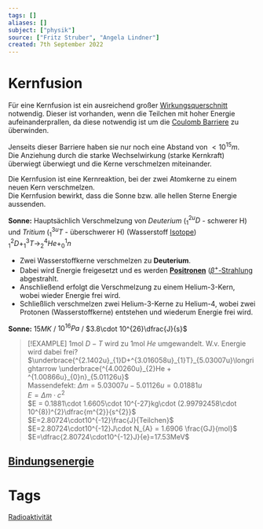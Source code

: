 ```yaml
---
tags: []
aliases: []
subject: ["physik"]
source: ["Fritz Struber", "Angela Lindner"]
created: 7th September 2022
---
```


# Kernfusion

Für eine Kernfusion ist ein ausreichend großer [Wirkungsquerschnitt](../Chemie/Wirkungsquerschnitt.md) notwendig. Dieser ist vorhanden, wenn die Teilchen mit hoher Energie aufeinanderprallen, da diese notwendig ist um die [Coulomb Barriere](https://de.wikipedia.org/wiki/Coulombwall) zu überwinden.

Jenseits dieser Barriere haben sie nur noch eine Abstand von $<10^{15}m$.  
Die Anziehung durch die starke Wechselwirkung (starke Kernkraft) überwiegt überwiegt und die Kerne verschmelzen miteinander.

Die Kernfusion ist eine Kernreaktion, bei der zwei Atomkerne zu einem neuen Kern verschmelzen.  
Die Kernfusion bewirkt, dass die Sonne bzw. alle hellen Sterne Energie aussenden.

**Sonne:** Hauptsächlich Verschmelzung von *Deuterium* ($_{1}^{2u}D$ - schwerer H) und *Tritium* ($_{1}^{3u}T$ - überschwerer H) (Wasserstoff [Isotope](https://de.wikipedia.org/wiki/Isotop))  
$^{2}_{1}D + ^{3}_{1}T\longrightarrow ^{4}_{2}He + ^{1}_{0}n$

- Zwei Wasserstoffkerne verschmelzen zu **Deuterium**.
- Dabei wird Energie freigesetzt und es werden **[Positronen](../Chemie/Radioaktivität.md)** ([$\beta^{+}$-Strahlung](https://de.wikipedia.org/wiki/Betastrahlung) abgestrahlt.
- Anschließend erfolgt die Verschmelzung zu einem Helium-3-Kern, wobei wieder Energie frei wird.
- Schließlich verschmelzen zwei Helium-3-Kerne zu Helium-4, wobei zwei Protonen (Wasserstoffkerne) entstehen und wiederum Energie frei wird.

**Sonne:** $15MK$ / $10^{16}Pa$ / $3.8\cdot 10^{26}\dfrac{J}{s}$
> [!EXAMPLE] 1mol $D-T$ wird zu 1mol $He$ umgewandelt. W.v. Energie wird dabei frei?  
> $\underbrace{^{2.1402u}_{1}D+^{3.016058u}_{1}T}_{5.03007u}\longrightarrow \underbrace{^{4.00260u}_{2}He + ^{1.00866u}_{0}n}_{5.01126u}$  
> Massendefekt: $\Delta m = 5.03007u - 5.01126u = 0.01881u$  
> $E = \Delta m\cdot c^{2}$  
> $E = 0.1881\cdot 1.6605\cdot 10^{-27}kg\cdot (2.99792458\cdot 10^{8})^{2}\dfrac{m^{2}}{s^{2}}$  
> $E=2.80724\cdot10^{-12}\frac{J}{Teilchen}$  
> $E=2.80724\cdot10^{-12}J\cdot N_{A} = 1.6906 \frac{GJ}{mol}$  
> $E=\dfrac{2.80724\cdot10^{-12}J}{e}=17.53MeV$

## [Bindungsenergie](Bindungsenergie.md)

# Tags

[Radioaktivität](../Chemie/Radioaktivität.md)